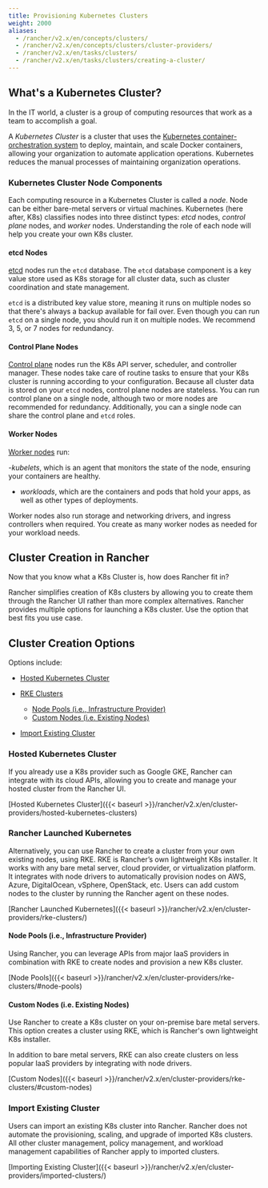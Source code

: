 ```yaml
---
title: Provisioning Kubernetes Clusters
weight: 2000
aliases:
  - /rancher/v2.x/en/concepts/clusters/
  - /rancher/v2.x/en/concepts/clusters/cluster-providers/
  - /rancher/v2.x/en/tasks/clusters/
  - /rancher/v2.x/en/tasks/clusters/creating-a-cluster/
---
```


## What's a Kubernetes Cluster?

In the IT world, a cluster is a group of computing resources that work as a team to accomplish a goal.

A _Kubernetes Cluster_ is a cluster that uses the [Kubernetes container-orchestration system](https://kubernetes.io/) to deploy, maintain, and scale Docker containers, allowing your organization to automate application operations. Kubernetes reduces the manual processes of maintaining organization operations.

### Kubernetes Cluster Node Components

Each computing resource in a Kubernetes Cluster is called a _node_. Node can be either bare-metal servers or virtual machines. Kubernetes (here after, K8s) classifies nodes into three distinct types: _etcd_ nodes, _control plane_ nodes, and _worker_ nodes. Understanding the role of each node will help you create your own K8s cluster.

#### etcd Nodes

[etcd](https://kubernetes.io/docs/concepts/overview/components/#etcd) nodes run the `etcd` database. The `etcd` database component is a key value store used as K8s storage for all cluster data, such as cluster coordination and state management.

`etcd` is a distributed key value store, meaning it runs on multiple nodes so that there's always a backup available for fail over. Even though you can run `etcd` on a single node, you should run it on multiple nodes. We recommend 3, 5, or 7 nodes for redundancy.

#### Control Plane Nodes

[Control plane](https://kubernetes.io/docs/concepts/#kubernetes-control-plane) nodes run the K8s API server, scheduler, and controller manager. These nodes take care of routine tasks to ensure that your K8s cluster is running according to your configuration. Because all cluster data is stored on your `etcd` nodes, control plane nodes are stateless. You can run control plane on a single node, although two or more nodes are recommended for redundancy. Additionally, you can a single node can share the control plane and `etcd` roles.

#### Worker Nodes

[Worker nodes](https://kubernetes.io/docs/concepts/architecture/nodes/) run:

-_kubelets_, which is an agent that monitors the state of the node, ensuring your containers are healthy.
- _workloads_, which are the containers and pods that hold your apps, as well as other types of deployments.

Worker nodes also run storage and networking drivers, and ingress controllers when required. You create as many worker nodes as needed for your workload needs.

## Cluster Creation in Rancher

Now that you know what a K8s Cluster is, how does Rancher fit in?

Rancher simplifies creation of K8s clusters by allowing you to create them through the Rancher UI rather than more complex alternatives. Rancher provides multiple options for launching a K8s cluster. Use the option that best fits you use case.

## Cluster Creation Options

Options include:

<!-- TOC -->

- [Hosted Kubernetes Cluster](#hosted-kubernetes-cluster)
- [RKE Clusters](#rke-clusters)

    - [Node Pools (i.e., Infrastructure Provider)](#node-pools-ie-infrastructure-provider)
    - [Custom Nodes (i.e. Existing Nodes)](#custom-nodes-ie-existing-nodes)
    
- [Import Existing Cluster](#import-existing-cluster)

<!-- /TOC -->

### Hosted Kubernetes Cluster

If you already use a K8s provider such as Google GKE, Rancher can integrate with its cloud APIs, allowing you to create and manage your hosted cluster from the Rancher UI.

[Hosted Kubernetes Cluster]({{< baseurl >}}/rancher/v2.x/en/cluster-providers/hosted-kubernetes-clusters)

### Rancher Launched Kubernetes

Alternatively, you can use Rancher to create a cluster from your own existing nodes, using RKE. RKE is Rancher’s own lightweight K8s installer. It works with any bare metal server, cloud provider, or virtualization platform. It integrates with node drivers to automatically provision nodes on AWS, Azure, DigitalOcean, vSphere, OpenStack, etc. Users can add custom nodes to the cluster by running the Rancher agent on these nodes.

[Rancher Launched Kubernetes]({{< baseurl >}}/rancher/v2.x/en/cluster-providers/rke-clusters/)

#### Node Pools (i.e., Infrastructure Provider)

Using Rancher, you can leverage APIs from major IaaS providers in combination with RKE to create nodes and provision a new K8s cluster.

[Node Pools]({{< baseurl >}}/rancher/v2.x/en/cluster-providers/rke-clusters/#node-pools)

#### Custom Nodes (i.e. Existing Nodes)

Use Rancher to create a K8s cluster on your on-premise bare metal servers. This option creates a cluster using RKE, which is Rancher's own lightweight K8s installer.

In addition to bare metal servers, RKE can also create clusters on less popular IaaS providers by integrating with node drivers.

[Custom Nodes]({{< baseurl >}}/rancher/v2.x/en/cluster-providers/rke-clusters/#custom-nodes)

### Import Existing Cluster

Users can import an existing K8s cluster into Rancher. Rancher does not automate the provisioning, scaling, and upgrade of imported K8s clusters. All other cluster management, policy management, and workload management capabilities of Rancher apply to imported clusters.

[Importing Existing Cluster]({{< baseurl >}}/rancher/v2.x/en/cluster-providers/imported-clusters/)